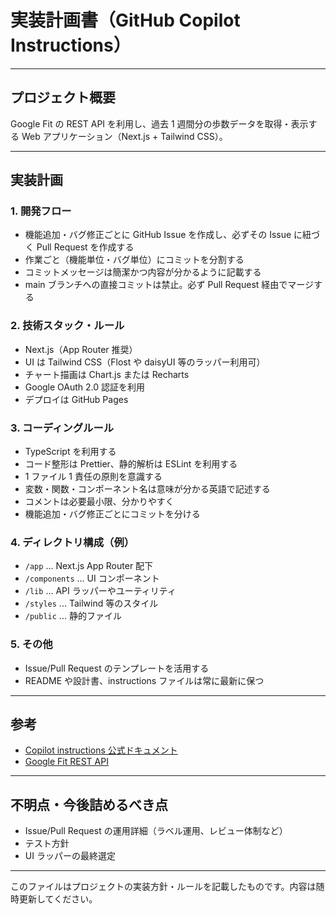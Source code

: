 # 実装計画書（GitHub Copilot Instructions）

---

## プロジェクト概要

Google Fit の REST API を利用し、過去 1 週間分の歩数データを取得・表示する Web アプリケーション（Next.js + Tailwind CSS）。

---

## 実装計画

### 1. 開発フロー

-   機能追加・バグ修正ごとに GitHub Issue を作成し、必ずその Issue に紐づく Pull Request を作成する
-   作業ごと（機能単位・バグ単位）にコミットを分割する
-   コミットメッセージは簡潔かつ内容が分かるように記載する
-   main ブランチへの直接コミットは禁止。必ず Pull Request 経由でマージする

### 2. 技術スタック・ルール

-   Next.js（App Router 推奨）
-   UI は Tailwind CSS（Flost や daisyUI 等のラッパー利用可）
-   チャート描画は Chart.js または Recharts
-   Google OAuth 2.0 認証を利用
-   デプロイは GitHub Pages

### 3. コーディングルール

-   TypeScript を利用する
-   コード整形は Prettier、静的解析は ESLint を利用する
-   1 ファイル 1 責任の原則を意識する
-   変数・関数・コンポーネント名は意味が分かる英語で記述する
-   コメントは必要最小限、分かりやすく
-   機能追加・バグ修正ごとにコミットを分ける

### 4. ディレクトリ構成（例）

-   `/app` ... Next.js App Router 配下
-   `/components` ... UI コンポーネント
-   `/lib` ... API ラッパーやユーティリティ
-   `/styles` ... Tailwind 等のスタイル
-   `/public` ... 静的ファイル

### 5. その他

-   Issue/Pull Request のテンプレートを活用する
-   README や設計書、instructions ファイルは常に最新に保つ

---

## 参考

-   [Copilot instructions 公式ドキュメント](https://code.visualstudio.com/docs/copilot/copilot-customization#_use-instructionsmd-files)
-   [Google Fit REST API](https://developers.google.com/fit/rest)

---

## 不明点・今後詰めるべき点

-   Issue/Pull Request の運用詳細（ラベル運用、レビュー体制など）
-   テスト方針
-   UI ラッパーの最終選定

---

このファイルはプロジェクトの実装方針・ルールを記載したものです。内容は随時更新してください。
